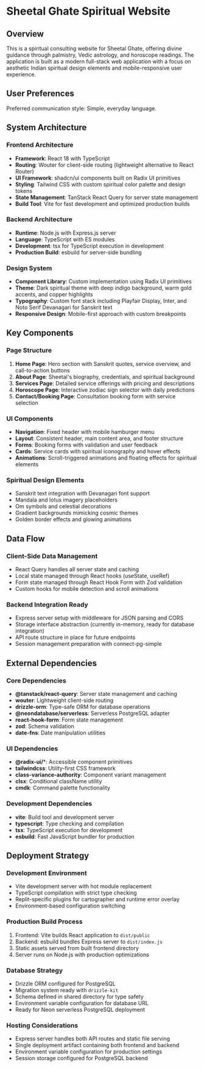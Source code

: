 # Sheetal Ghate Spiritual Website

## Overview

This is a spiritual consulting website for Sheetal Ghate, offering divine guidance through palmistry, Vedic astrology, and horoscope readings. The application is built as a modern full-stack web application with a focus on aesthetic Indian spiritual design elements and mobile-responsive user experience.

## User Preferences

Preferred communication style: Simple, everyday language.

## System Architecture

### Frontend Architecture
- **Framework**: React 18 with TypeScript
- **Routing**: Wouter for client-side routing (lightweight alternative to React Router)
- **UI Framework**: shadcn/ui components built on Radix UI primitives
- **Styling**: Tailwind CSS with custom spiritual color palette and design tokens
- **State Management**: TanStack React Query for server state management
- **Build Tool**: Vite for fast development and optimized production builds

### Backend Architecture
- **Runtime**: Node.js with Express.js server
- **Language**: TypeScript with ES modules
- **Development**: tsx for TypeScript execution in development
- **Production Build**: esbuild for server-side bundling

### Design System
- **Component Library**: Custom implementation using Radix UI primitives
- **Theme**: Dark spiritual theme with deep indigo background, warm gold accents, and copper highlights
- **Typography**: Custom font stack including Playfair Display, Inter, and Noto Serif Devanagari for Sanskrit text
- **Responsive Design**: Mobile-first approach with custom breakpoints

## Key Components

### Page Structure
1. **Home Page**: Hero section with Sanskrit quotes, service overview, and call-to-action buttons
2. **About Page**: Sheetal's biography, credentials, and spiritual background
3. **Services Page**: Detailed service offerings with pricing and descriptions
4. **Horoscope Page**: Interactive zodiac sign selector with daily predictions
5. **Contact/Booking Page**: Consultation booking form with service selection

### UI Components
- **Navigation**: Fixed header with mobile hamburger menu
- **Layout**: Consistent header, main content area, and footer structure
- **Forms**: Booking forms with validation and user feedback
- **Cards**: Service cards with spiritual iconography and hover effects
- **Animations**: Scroll-triggered animations and floating effects for spiritual elements

### Spiritual Design Elements
- Sanskrit text integration with Devanagari font support
- Mandala and lotus imagery placeholders
- Om symbols and celestial decorations
- Gradient backgrounds mimicking cosmic themes
- Golden border effects and glowing animations

## Data Flow

### Client-Side Data Management
- React Query handles all server state and caching
- Local state managed through React hooks (useState, useRef)
- Form state managed through React Hook Form with Zod validation
- Custom hooks for mobile detection and scroll animations

### Backend Integration Ready
- Express server setup with middleware for JSON parsing and CORS
- Storage interface abstraction (currently in-memory, ready for database integration)
- API route structure in place for future endpoints
- Session management preparation with connect-pg-simple

## External Dependencies

### Core Dependencies
- **@tanstack/react-query**: Server state management and caching
- **wouter**: Lightweight client-side routing
- **drizzle-orm**: Type-safe ORM for database operations
- **@neondatabase/serverless**: Serverless PostgreSQL adapter
- **react-hook-form**: Form state management
- **zod**: Schema validation
- **date-fns**: Date manipulation utilities

### UI Dependencies
- **@radix-ui/***: Accessible component primitives
- **tailwindcss**: Utility-first CSS framework
- **class-variance-authority**: Component variant management
- **clsx**: Conditional className utility
- **cmdk**: Command palette functionality

### Development Dependencies
- **vite**: Build tool and development server
- **typescript**: Type checking and compilation
- **tsx**: TypeScript execution for development
- **esbuild**: Fast JavaScript bundler for production

## Deployment Strategy

### Development Environment
- Vite development server with hot module replacement
- TypeScript compilation with strict type checking
- Replit-specific plugins for cartographer and runtime error overlay
- Environment-based configuration switching

### Production Build Process
1. Frontend: Vite builds React application to `dist/public`
2. Backend: esbuild bundles Express server to `dist/index.js`
3. Static assets served from built frontend directory
4. Server runs on Node.js with production optimizations

### Database Strategy
- Drizzle ORM configured for PostgreSQL
- Migration system ready with `drizzle-kit`
- Schema defined in shared directory for type safety
- Environment variable configuration for database URL
- Ready for Neon serverless PostgreSQL deployment

### Hosting Considerations
- Express server handles both API routes and static file serving
- Single deployment artifact containing both frontend and backend
- Environment variable configuration for production settings
- Session storage configured for PostgreSQL backend